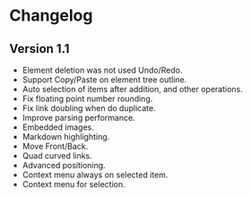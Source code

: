 #  Changelog

## Version 1.1

* Element deletion was not used Undo/Redo.
* Support Copy/Paste on element tree outline.
* Auto selection of items after addition, and other operations.
* Fix floating point number rounding.
* Fix link doubling when do duplicate.
* Improve parsing performance.
* Embedded images.
* Markdown highlighting.
* Move Front/Back.
* Quad curved links.
* Advanced positioning.
* Context menu always on selected item.
* Context menu for selection.

